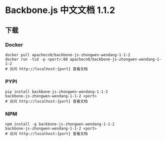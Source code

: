 # Backbone.js 中文文档 1.1.2

## 下载

### Docker

```
docker pull apachecn0/backbone-js-zhongwen-wendang-1-1-2
docker run -tid -p <port>:80 apachecn0/backbone-js-zhongwen-wendang-1-1-2
# 访问 http://localhost:{port} 查看文档
```

### PYPI

```
pip install backbone-js-zhongwen-wendang-1-1-2
backbone-js-zhongwen-wendang-1-1-2 <port>
# 访问 http://localhost:{port} 查看文档
```

### NPM

```
npm install -g backbone-js-zhongwen-wendang-1-1-2
backbone-js-zhongwen-wendang-1-1-2 <port>
# 访问 http://localhost:{port} 查看文档
```
